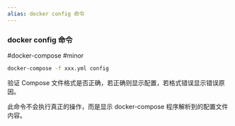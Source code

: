 ```yaml
---
alias: docker config 命令
---
```


### docker config 命令

#docker-compose #minor 

```bash
docker-compose -f xxx.yml config
```

验证 Compose 文件格式是否正确，若正确则显示配置，若格式错误显示错误原因。

此命令不会执行真正的操作，而是显示 docker-compose 程序解析到的配置文件内容。